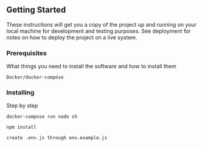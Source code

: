 ## Getting Started

These instructions will get you a copy of the project up and running on your local machine for development and testing purposes. See deployment for notes on how to deploy the project on a live system.

### Prerequisites

What things you need to install the software and how to install them

```
Docker/docker-compóse
```

### Installing

Step by step

```
docker-compose run node sh
```

```
npm install
```

```
create .env.js through env.example.js
```

